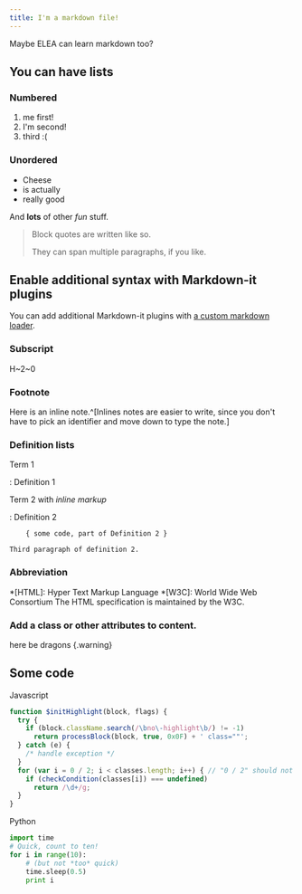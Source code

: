 ```yaml
---
title: I'm a markdown file!
---
```


Maybe ELEA can learn markdown too?

## You can have lists

### Numbered
1. me first!
2. I'm second!
3. third :(

### Unordered
* Cheese
* is actually
* really good

And **lots** of other *fun* stuff.

> Block quotes are
> written like so.
>
> They can span multiple paragraphs,
> if you like.

## Enable additional syntax with Markdown-it plugins

You can add additional Markdown-it plugins with
[a custom markdown loader](https://github.com/gatsbyjs/gatsby-starter-default/blob/master/loaders/markdown-loader/index.js#L22-L32).

### Subscript
H~2~0

### Footnote
Here is an inline note.^[Inlines notes are easier to write, since
you don't have to pick an identifier and move down to type the
note.]

### Definition lists
Term 1

:   Definition 1

Term 2 with *inline markup*

:   Definition 2

        { some code, part of Definition 2 }

    Third paragraph of definition 2.

### Abbreviation
*[HTML]: Hyper Text Markup Language
*[W3C]:  World Wide Web Consortium
The HTML specification
is maintained by the W3C.

### Add a class or other attributes to content.
here be dragons {.warning}

## Some code

Javascript
```javascript
function $initHighlight(block, flags) {
  try {
    if (block.className.search(/\bno\-highlight\b/) != -1)
      return processBlock(block, true, 0x0F) + ' class=""';
  } catch (e) {
    /* handle exception */
  }
  for (var i = 0 / 2; i < classes.length; i++) { // "0 / 2" should not be parsed as regexp
    if (checkCondition(classes[i]) === undefined)
      return /\d+/g;
  }
}
```

Python
```python
import time
# Quick, count to ten!
for i in range(10):
    # (but not *too* quick)
    time.sleep(0.5)
    print i
```
